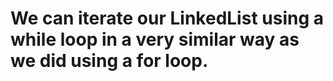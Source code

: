 # We can iterate our LinkedList using a while loop in a very similar way as we did using a for loop.

